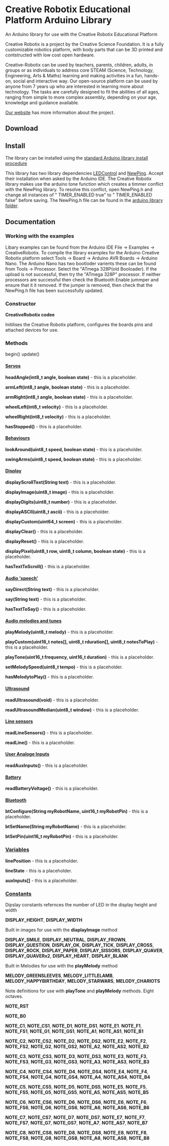 # Creative Robotix Educational Platform Arduino Library
An Arduino library for use with the Creative Robotix Educational Platform

Creative Robotix is a project by the Creative Science Foundation.  It is a fully customizable
robotics platform, with body parts that can be 3D printed and contstructed with low cost open hardware.

Creative-Robotix can be used by teachers, parents, children, adults, in groups or as individuals to address core STEAM (Science, Technology, Engineering, Arts & Maths) learning and making activities in a fun, hands-on, social and interactive way.  Our open-source platform can be used by anyone from 7 years up who are interested in learning more about technology. The tasks are carefully designed to fit the abilities of all ages, ranging from simple to more complex assembly, depending on your age, knowledge and guidance available.

[Our website](https://creative-science.org/partnerships/creative-robotix/) has more information about the project. 

## Download

## Install 
The library can be installed using the [standard Arduino library install procedure](https://docs.arduino.cc/software/ide-v2/tutorials/ide-v2-installing-a-library)

This library has two library dependencies [LEDControl](https://www.arduino.cc/reference/en/libraries/ledcontrol/) and [NewPing](https://www.arduino.cc/reference/en/libraries/newping/).  Accept their installation when asked by the Arduino IDE.  The Creative Robotix library makes use the arduino tone function which creates a timmer conflict with the NewPing library.  To resolve this conflict, open NewPing.h and change all instances of " TIMER_ENABLED true" to " TIMER_ENABLED false" before saving.  The NewPing.h file can be found in the [arduino library folder](https://docs.arduino.cc/hacking/software/Libraries).

## Documentation


### Working with the examples

Libary examples can be found from the Arduino IDE File -> Examples -> CreativeRobotix.  To compile the library examples for the Arduino Creative Robotix platform select Tools -> Board -> Arduino AVR Boards -> Arduino Nano.  The Arduino Nano has two bootloder varients these can be found from Tools -> Processor.  Select the "ATmega 328P(old Booloader).  If the upload is not successful, then try the "ATmega 328P" processor.  If neither processors are successful then check the Bluetooth Enable jummper and ensure that it it removed.  If the jumper is removed, then check that the NewPing.h file has been successfully updated.

### Constructor

**CreativeRobotix codee**

Initilises the Creative Robotix platform, configures the boards pins and attached devices for use.

### Methods

begin()
update()

#### <ins>Servos</ins>
**headAngle(int8_t angle, boolean state)** - this is a placeholder.

**armLeft(int8_t angle, boolean state)** - this is a placeholder.

**armRight(int8_t angle, boolean state)** - this is a placeholder.

**wheelLeft(int8_t velocity)** - this is a placeholder.

**wheelRight(int8_t velocity)** - this is a placeholder.

**hasStopped()** - this is a placeholder.
	
#### <ins>Behaviours</ins>
**lookAround(uint8_t speed, boolean state)** - this is a placeholder.

**swingArms(uint8_t speed, boolean state)** - this is a placeholder.

#### <ins>Display</ins>
**displayScrollText(String text)** - this is a placeholder.

**displayImage(uint8_t image)** - this is a placeholder.

**displayDigits(uint8_t number)** - this is a placeholder.

**displayASCII(uint8_t ascii)** - this is a placeholder.

**displayCustom(uint64_t screen)** - this is a placeholder.

**displayClear()** - this is a placeholder.

**displayReset()** - this is a placeholder.

**displayPixel(uint8_t row, uint8_t column, boolean state)** - this is a placeholder.

**hasTextToScroll()** - this is a placeholder.

#### <ins>Audio 'speech'</ins>
**sayDirect(String text)** - this is a placeholder.

**say(String text)** - this is a placeholder.

**hasTextToSay()** - this is a placeholder.

#### <ins>Audio melodies and tunes</ins>
**playMelody(uint8_t melody)** - this is a placeholder.

**playCustom(uint16_t notes[], uint8_t rduration[], uint8_t notesToPlay)** - this is a placeholder.

**playTone(uint16_t frequency, uint16_t duration)** - this is a placeholder.

**setMelodySpeed(uint8_t tempo)** - this is a placeholder.

**hasMelodytoPlay()** - this is a placeholder.

#### <ins>Ultrasound</ins>
**readUltrasound(void)** - this is a placeholder.

**readUltrasoundMedian(uint8_t window)** - this is a placeholder.

#### <ins>Line sensors</ins>
**readLineSensors()** - this is a placeholder.

**readLine()** - this is a placeholder.

#### <ins>User Analoge Inputs</ins>
**readAuxInputs()** - this is a placeholder.

#### <ins>Battery</ins>
**readBatteryVoltage()** - this is a placeholder.

#### <ins>Bluetooth</ins>
**btConfigure(String myRobotName, uint16_t myRobotPin)** - this is a placeholder.

**btSetName(String myRobotName)** - this is a placeholder.

**btSetPin(uint16_t myRobotPin)** - this is a placeholder.

### <ins>Variables</ins>
**linePosition** - this is a placeholder.

**lineState** - this is a placeholder.

**auxInputs[]** - this is a placeholder.

### <ins>Constants</ins>

Dipslay constants refernces the number of LED in the display height and width

**DISPLAY_HEIGHT**, **DISPLAY_WIDTH**

Built in images for use with the **diaplayImage** method

**DISPLAY_SMILE**, **DISPLAY_NEUTRAL**, **DISPLAY_FROWN**, **DISPLAY_QUESTION**, **DISPLAY_OK**, **DISPLAY_TICK**, **DISPLAY_CROSS**, **DISPLAY_ROCK**, **DISPLAY_PAPER**, **DISPLAY_SISSORS**, **DISPLAY_QUAVER**, **DISPLAY_QUAVERx2**, **DISPLAY_HEART**, **DISPLAY_BLANK**

Built in Melodies for use with the **playMelody** method 

**MELODY_GREENSLEEVES**, **MELODY_LITTLELAMB**, **MELODY_HAPPYBIRTHDAY**, **MELODY_STARWARS**, **MELODY_CHARIOTS**

Note definitions for use with **playTone** and **playMelody** methods.  Eight octaves.

**NOTE_RST**

**NOTE_B0**

**NOTE_C1**, **NOTE_CS1**, **NOTE_D1**, **NOTE_DS1**, **NOTE_E1**. **NOTE_F1**, **NOTE_FS1**, **NOTE_G1**, **NOTE_GS1**, **NOTE_A1**, **NOTE_AS1**, **NOTE_B1**

**NOTE_C2**, **NOTE_CS2**, **NOTE_D2**, **NOTE_DS2**, **NOTE_E2**, **NOTE_F2**, **NOTE_FS2**, **NOTE_G2**, **NOTE_GS2**, **NOTE_A2**, **NOTE_AS2**, **NOTE_B2**

**NOTE_C3**, **NOTE_CS3**, **NOTE_D3**, **NOTE_DS3**, **NOTE_E3**, **NOTE_F3**, **NOTE_FS3**, **NOTE_G3**, **NOTE_GS3**, **NOTE_A3**, **NOTE_AS3**, **NOTE_B3**

**NOTE_C4**, **NOTE_CS4**, **NOTE_D4**, **NOTE_DS4**, **NOTE_E4**, **NOTE_F4**, **NOTE_FS4**, **NOTE_G4**, **NOTE_GS4**, **NOTE_A4**, **NOTE_AS4**, **NOTE_B4**

**NOTE_C5**, **NOTE_CS5**, **NOTE_D5**, **NOTE_DS5**, **NOTE_E5**, **NOTE_F5**, **NOTE_FS5**, **NOTE_G5**, **NOTE_GS5**, **NOTE_A5**, **NOTE_AS5**, **NOTE_B5**

**NOTE_C6**, **NOTE_CS6**, **NOTE_D6**, **NOTE_DS6**, **NOTE_E6**, **NOTE_F6**, **NOTE_FS6**, **NOTE_G6**, **NOTE_GS6**, **NOTE_A6**, **NOTE_AS6**, **NOTE_B6**

**NOTE_C7**, **NOTE_CS7**, **NOTE_D7**, **NOTE_DS7**, **NOTE_E7**, **NOTE_F7**, **NOTE_FS7**, **NOTE_G7**, **NOTE_GS7**, **NOTE_A7**, **NOTE_AS7**, **NOTE_B7**

**NOTE_C8**, **NOTE_CS8**, **NOTE_D8**, **NOTE_DS8**, **NOTE_E8**, **NOTE_F8**, **NOTE_FS8**, **NOTE_G8**, **NOTE_GS8**, **NOTE_A8**, **NOTE_AS8**, **NOTE_B8**
